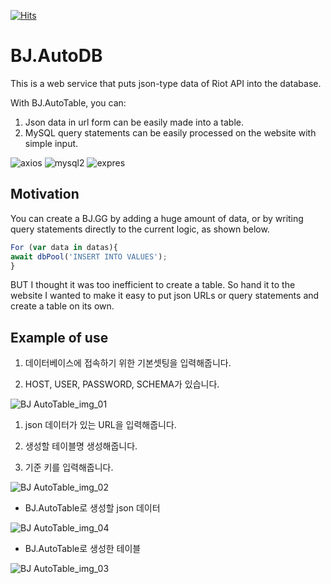 [![Hits](https://hits.seeyoufarm.com/api/count/incr/badge.svg?url=https%3A%2F%2Fgithub.com%2Fkingbj940429%2FBJ.AutoDB&count_bg=%233D7CC8&title_bg=%23555555&icon=json.svg&icon_color=%23CDBD2D&title=hits&edge_flat=false)](https://hits.seeyoufarm.com)

# BJ.AutoDB

This is a web service that puts json-type data of Riot API into the database.

With BJ.AutoTable, you can:

1) Json data in url form can be easily made into a table.
2) MySQL query statements can be easily processed on the website with simple input.

![axios](https://img.shields.io/badge/axios-v0.21.0-brightgreen)
![mysql2](https://img.shields.io/badge/mysql2-v2.2.5-informational)
![expres](https://img.shields.io/badge/express-v4.16.1-green)

## Motivation

You can create a BJ.GG by adding a huge amount of data, or by writing query statements directly to the current logic, as shown below.
```js
For (var data in datas){
await dbPool('INSERT INTO VALUES');
}
```
BUT I thought it was too inefficient to create a table. So hand it to the website
I wanted to make it easy to put json URLs or query statements and create a table on its own.

## Example of use

1) 데이터베이스에 접속하기 위한 기본셋팅을 입력해줍니다.

2) HOST, USER, PASSWORD, SCHEMA가 있습니다.

![BJ AutoTable_img_01](https://user-images.githubusercontent.com/63000843/98956981-05c91480-2544-11eb-9c82-8c4495f9c745.PNG)

1) json 데이터가 있는 URL을 입력해줍니다.

2) 생성할 테이블명 생성해줍니다.

3) 기준 키를 입력해줍니다.

![BJ AutoTable_img_02](https://user-images.githubusercontent.com/63000843/98956983-0661ab00-2544-11eb-8e1e-6696a57042f4.PNG)

* BJ.AutoTable로 생성할 json 데이터

![BJ AutoTable_img_04](https://user-images.githubusercontent.com/63000843/98957758-e7174d80-2544-11eb-9f7f-4cd4f7cfa4b8.PNG)

* BJ.AutoTable로 생성한 테이블

![BJ AutoTable_img_03](https://user-images.githubusercontent.com/63000843/98957761-e8487a80-2544-11eb-9417-661b244197fa.PNG)



